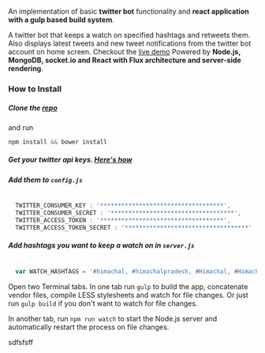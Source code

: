 
An implementation of basic **twitter bot** functionality and **react application with a gulp based build system**. 

A twitter bot that keeps a watch on specified hashtags and retweets them. 
Also displays latest tweets and new tweet notifications from the twitter bot account on home screen.
Checkout the [live demo](https://rthimachal.herokuapp.com/)
Powered by **Node.js, MongoDB, socket.io and React  with Flux architecture and server-side rendering**.


### How to Install

##### Clone the [repo](https://github.com/rajeshdh/himachali-tweet-bot.git)

and run 
```javascript
npm install && bower install
```

##### Get your twitter api keys. [Here's how](http://stackoverflow.com/a/12335636/2165143)
##### Add them to `config.js`

```javascript

  TWITTER_CONSUMER_KEY : '***********************************',
  TWITTER_CONSUMER_SECRET : '***********************************',
  TWITTER_ACCESS_TOKEN : '***********************************',
  TWITTER_ACCESS_TOKEN_SECRET : '***********************************'
```  
 
##### Add hashtags you want to keep a watch on in `server.js` 
 
 ```javascript
   
   var WATCH_HASHTAGS = '#himachal, #himachalpradesh, #Himachal, #HimachalPradesh, #हिमाचल';
 ```
 
 Open two Terminal tabs. 
 In one tab run `gulp` to build the app, concatenate vendor files, compile LESS stylesheets and watch for file changes.
 Or just run `gulp build` if you don't want to watch for file changes.
   
 In another tab, run `npm run watch` to start the Node.js server and automatically restart the process on file changes.

sdfsfsff
